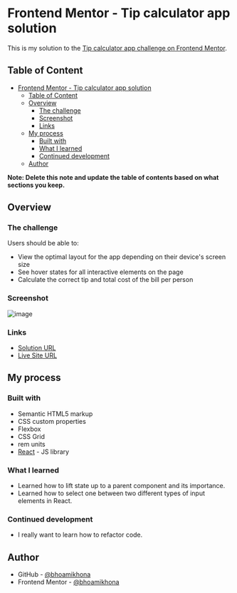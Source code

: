 # Frontend Mentor - Tip calculator app solution

This is my solution to the [Tip calculator app challenge on Frontend Mentor](https://www.frontendmentor.io/challenges/tip-calculator-app-ugJNGbJUX).

## Table of Content

- [Frontend Mentor - Tip calculator app solution](#frontend-mentor---tip-calculator-app-solution)
  - [Table of Content](#table-of-content)
  - [Overview](#overview)
    - [The challenge](#the-challenge)
    - [Screenshot](#screenshot)
    - [Links](#links)
  - [My process](#my-process)
    - [Built with](#built-with)
    - [What I learned](#what-i-learned)
    - [Continued development](#continued-development)
  - [Author](#author)

**Note: Delete this note and update the table of contents based on what sections you keep.**

## Overview

### The challenge

Users should be able to:

- View the optimal layout for the app depending on their device's screen size
- See hover states for all interactive elements on the page
- Calculate the correct tip and total cost of the bill per person

### Screenshot

![image](https://github.com/user-attachments/assets/f1f34282-69ee-4158-a77b-3a98a1c8c7fb)

### Links

- [Solution URL](https://github.com/bhoamikhona/tip-calculator)
- [Live Site URL](https://tip-calculator-two-omega.vercel.app/)

## My process

### Built with

- Semantic HTML5 markup
- CSS custom properties
- Flexbox
- CSS Grid
- rem units
- [React](https://reactjs.org/) - JS library

### What I learned

- Learned how to lift state up to a parent component and its importance.
- Learned how to select one between two different types of input elements in React.

### Continued development

- I really want to learn how to refactor code.

## Author

- GitHub - [@bhoamikhona](https://github.com/bhoamikhona)
- Frontend Mentor - [@bhoamikhona](https://www.frontendmentor.io/profile/bhoamikhona)
